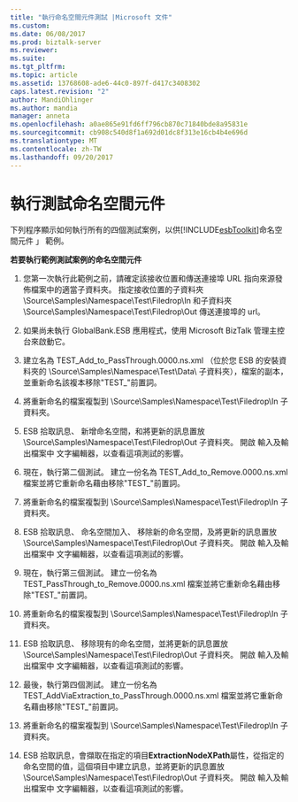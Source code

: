 ```yaml
---
title: "執行命名空間元件測試 |Microsoft 文件"
ms.custom: 
ms.date: 06/08/2017
ms.prod: biztalk-server
ms.reviewer: 
ms.suite: 
ms.tgt_pltfrm: 
ms.topic: article
ms.assetid: 13768608-ade6-44c0-897f-d417c3408302
caps.latest.revision: "2"
author: MandiOhlinger
ms.author: mandia
manager: anneta
ms.openlocfilehash: a0ae865e91fd6ff796cb870c71840bde8a95831e
ms.sourcegitcommit: cb908c540d8f1a692d01dc8f313e16cb4b4e696d
ms.translationtype: MT
ms.contentlocale: zh-TW
ms.lasthandoff: 09/20/2017
---
```

# <a name="running-the-namespace-component-tests"></a>執行測試命名空間元件
下列程序顯示如何執行所有的四個測試案例，以供[!INCLUDE[esbToolkit](../includes/esbtoolkit-md.md)]命名空間元件 」 範例。  
  
 **若要執行範例測試案例的命名空間元件**  
  
1.  您第一次執行此範例之前，請確定該接收位置和傳送連接埠 URL 指向來源發佈檔案中的適當子資料夾。 指定接收位置的子資料夾 \Source\Samples\Namespace\Test\Filedrop\In 和子資料夾 \Source\Samples\Namespace\Test\Filedrop\Out 傳送連接埠的 url。  
  
2.  如果尚未執行 GlobalBank.ESB 應用程式，使用 Microsoft BizTalk 管理主控台來啟動它。  
  
3.  建立名為 TEST_Add_to_PassThrough.0000.ns.xml （位於您 ESB 的安裝資料夾的 \Source\Samples\Namespace\Test\Data\ 子資料夾），檔案的副本，並重新命名該複本移除"TEST_"前置詞。  
  
4.  將重新命名的檔案複製到 \Source\Samples\Namespace\Test\Filedrop\In 子資料夾。  
  
5.  ESB 拾取訊息、 新增命名空間，和將更新的訊息置放 \Source\Samples\Namespace\Test\Filedrop\Out 子資料夾。 開啟 輸入及輸出檔案中 文字編輯器，以查看這項測試的影響。  
  
6.  現在，執行第二個測試。 建立一份名為 TEST_Add_to_Remove.0000.ns.xml 檔案並將它重新命名藉由移除"TEST_"前置詞。  
  
7.  將重新命名的檔案複製到 \Source\Samples\Namespace\Test\Filedrop\In 子資料夾。  
  
8.  ESB 拾取訊息、 命名空間加入、 移除新的命名空間，及將更新的訊息置放 \Source\Samples\Namespace\Test\Filedrop\Out 子資料夾。 開啟 輸入及輸出檔案中 文字編輯器，以查看這項測試的影響。  
  
9. 現在，執行第三個測試。 建立一份名為 TEST_PassThrough_to_Remove.0000.ns.xml 檔案並將它重新命名藉由移除"TEST_"前置詞。  
  
10. 將重新命名的檔案複製到 \Source\Samples\Namespace\Test\Filedrop\In 子資料夾。  
  
11. ESB 拾取訊息、 移除現有的命名空間，並將更新的訊息置放 \Source\Samples\Namespace\Test\Filedrop\Out 子資料夾。 開啟 輸入及輸出檔案中 文字編輯器，以查看這項測試的影響。  
  
12. 最後，執行第四個測試。 建立一份名為 TEST_AddViaExtraction_to_PassThrough.0000.ns.xml 檔案並將它重新命名藉由移除"TEST_"前置詞。  
  
13. 將重新命名的檔案複製到 \Source\Samples\Namespace\Test\Filedrop\In 子資料夾。  
  
14. ESB 拾取訊息，會擷取在指定的項目**ExtractionNodeXPath**屬性，從指定的命名空間的值，這個項目中建立訊息，並將更新的訊息置放 \Source\Samples\Namespace\Test\Filedrop\Out 子資料夾。 開啟 輸入及輸出檔案中 文字編輯器，以查看這項測試的影響。